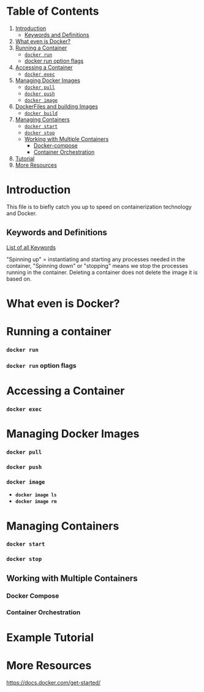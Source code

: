 # Table of Contents
1. [Introduction](#introduction)
    * [Keywords and Definitions](#keywords)
2. [What even is Docker?](#what-even-is-docker)
3. [Running a Container](#running-a-container)
    * [`docker run`](#docker-run)
    * [docker run option flags](#docker-run-option-flags)
4. [Accessing a Container](#accesing-a-container)
    * [`docker exec`](#docker-exec)
5. [Managing Docker Images](#managing-docker-images)
    * [`docker pull`](#docker-pull)
    * [`docker push`](#docker-push)
    * [`docker image`](#docker-image)
6. [DockerFiles and building Images](#dockerfiles)
    * [`docker build`](#docker-build)
7. [Managing Containers](#Managing-containers)
    * [`docker start`](#docker-start)
    * [`docker stop`](#docker-stop)
    * [Working with Multiple Containers](#multiple-containers)
        * [Docker-compose](#docker-compose)
        * [Container Orchestration](#container-orchestration)
8. [Tutorial](#example-tutorial)
9. [More Resources](#more-resources)
# Introduction
This file is to biefly catch you up to speed on containerization technology and Docker. 

## Keywords and Definitions
[List of all Keywords](keywords.md)

"Spinning up" = instantiating and starting any processes needed in the container, "Spinning down" or "stopping" means we stop the processes running in the container. Deleting a container does not delete the image it is based on.


# What even is Docker?



# Running a container
### `docker run`

### `docker run` option flags



# Accessing a Container
### `docker exec`

# Managing Docker Images
### `docker pull`
### `docker push`
### `docker image`

* **`docker image ls`**
* **`docker image rm`**
# Managing Containers
### `docker start`
### `docker stop`
## Working with Multiple Containers

### Docker Compose

### Container Orchestration

# Example Tutorial

# More Resources
https://docs.docker.com/get-started/